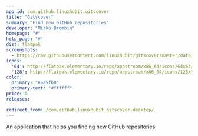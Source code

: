 ```yaml
---
app_id: com.github.linuxhubit.gitscover
title: "Gitscover"
summary: "Find new GitHub repositories"
developer: "Mirko Brombin"
homepage: "#"
help_page: "#"
dist: flatpak
screenshots:
  - https://raw.githubusercontent.com/linuxhubit/gitscover/master/data/screenshot-1.png
icons:
  '64': http://flatpak.elementary.io/repo/appstream/x86_64/icons/64x64/com.github.linuxhubit.gitscover.png
  '128': http://flatpak.elementary.io/repo/appstream/x86_64/icons/128x128/com.github.linuxhubit.gitscover.png
color:
  primary: "#aa5fb0"
  primary-text: "#ffffff"
price: 0
releases:

redirect_from: /com.github.linuxhubit.gitscover.desktop/
---
```


<p>An application that helps you finding new GitHub repositories</p>